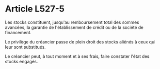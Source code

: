 # Article L527-5

<p>Les stocks constituent, jusqu'au remboursement total des sommes avancées, la garantie de l'établissement de crédit ou de la société de financement.</p><p>Le privilège du créancier passe de plein droit des stocks aliénés à ceux qui leur sont substitués.</p><p>Le créancier peut, à tout moment et à ses frais, faire constater l'état des stocks engagés.</p>